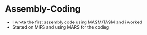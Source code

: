 # Assembly-Coding

- I wrote the first assembly code using MASM/TASM and i worked
- Started on MIPS and using MARS for the coding
